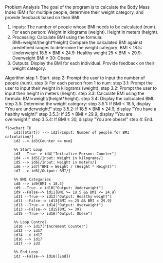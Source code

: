Problem Analysis
The goal of the program is to calculate the Body Mass Index (BMI) for multiple people, determine their weight category, and provide feedback based on their BMI.
1. Inputs:
The number of people whose BMI needs to be calculated (num).
For each person:
 Weight in kilograms (weight).
 Height in meters (height).
2. Processing:
 Calculate BMI using the formula:
BMI=weight/(height*height)
​Compare the calculated BMI against predefined ranges to determine the weight category:
BMI < 18.5: Underweight
18.5 ≤ BMI ≤ 24.9: Healthy weight
25 ≤ BMI < 29.9: Overweight
BMI ≥ 30: Obese
3. Outputs:
Display the BMI for each individual.
Provide feedback on their weight category.


Algorithm
step 1: Start.
step 2: Prompt the user to input the number of people (num).
step 3: For each person from 1 to num:
     step 3.1: Prompt the user to input their weight in kilograms (weight).
     step 3.2: Prompt the user to input their height in meters (height).
     step 3.3: Calculate BMI using the formula: BMI=weight/(height*height).
     step 3.4: ​Display the calculated BMI.
     step 3.5: Determine the weight category:
                   step 3.5.1: If BMI < 18.5, display "You are underweight!"
                   step 3.5.2: If 18.5 ≤ BMI ≤ 24.9, display "You have a healthy weight!"
                   step 3.5.3: If 25 ≤ BMI < 29.9, display "You are overweight!"
                   step 3.5.4: If BMI ≥ 30, display "You are obese!"
step 4: End.

```mermaid
flowchart TD
    id1([Start]) --> id2[/Input: Number of people for BMI calculation/]
    id2 --> id3{Counter <= num}

    %% Start Loop
    id3 --True--> id4["Initialize Person: Counter"]
    id4 --> id5[/Input: Weight in kilograms/]
    id5 --> id6[/Input: Height in meters/]
    id6 --> id7["BMI = Weight / (Height * Height)"]
    id7 --> id8[/Output: BMI/]

    %% BMI Categories
    id8 --> id9{BMI < 18.5}
    id9 --True--> id10["Output: Underweight"]
    id9 --False--> id11{BMI >= 18.5 && BMI <= 24.9}
    id11 --True--> id12["Output: Healthy weight"]
    id11 --False--> id13{BMI >= 25 && BMI < 29.9}
    id13 --True--> id14["Output: Overweight"]
    id13 --False--> id15{BMI >= 30}
    id15 --True--> id16["Output: Obese"]

    %% Loop Control
    id10 --> id17["Increment Counter"]
    id12 --> id17
    id14 --> id17
    id16 --> id17
    id17 --> id3

    %% End Loop
    id3 --False--> id18([End])


```
